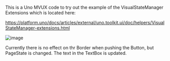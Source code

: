 This is a Uno MVUX code to try out the example of the VisualStateManager Extensions which is located here:

 https://platform.uno/docs/articles/external/uno.toolkit.ui/doc/helpers/VisualStateManager-extensions.html 

 ![image](https://github.com/user-attachments/assets/9712830b-971f-4705-8b11-7c8d721e4c1c)

Currently there is no effect on thr Border when pushing the Button, but PageState is changed. The text in the TextBox is updated.
